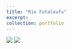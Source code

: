 ```yaml
---
title: "Rio Futaleufu"
excerpt: 
collection: portfolio
---
```

<img src='/images/ThroneRoom4.jpg'>
<img src='/images/caraPastoral.jpg'>

